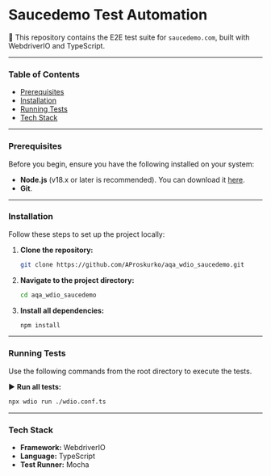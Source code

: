 # Saucedemo Test Automation

🧪 This repository contains the E2E test suite for `saucedemo.com`, built with WebdriverIO and TypeScript.

---

### Table of Contents

- [Prerequisites](#prerequisites)
- [Installation](#installation)
- [Running Tests](#running-tests)
- [Tech Stack](#tech-stack)

---

### Prerequisites

Before you begin, ensure you have the following installed on your system:

-   **Node.js** (v18.x or later is recommended). You can download it [here](https://nodejs.org/).
-   **Git**.

---

### Installation

Follow these steps to set up the project locally:

1.  **Clone the repository:**
    ```bash
    git clone https://github.com/AProskurko/aqa_wdio_saucedemo.git
    ```

2.  **Navigate to the project directory:**
    ```bash
    cd aqa_wdio_saucedemo
    ```

3.  **Install all dependencies:**
    ```bash
    npm install
    ```

---

### Running Tests

Use the following commands from the root directory to execute the tests.

▶️ **Run all tests:**

```bash
npx wdio run ./wdio.conf.ts
```
---

### Tech Stack
- **Framework:** WebdriverIO
- **Language:** TypeScript
- **Test Runner:** Mocha 